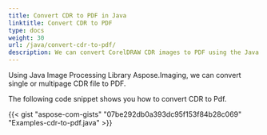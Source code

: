 ```yaml
---
title: Convert CDR to PDF in Java
linktitle: Convert CDR to PDF
type: docs
weight: 30
url: /java/convert-cdr-to-pdf/
description: We can convert CorelDRAW CDR images to PDF using the Java Image Processing Library.
---
```


Using Java Image Processing Library Aspose.Imaging, we can convert single or multipage CDR file to PDF.

The following code snippet shows you how to convert CDR to Pdf.

{{< gist "aspose-com-gists" "07be292db0a393dc95f153f84b28c069" "Examples-cdr-to-pdf.java" >}}
